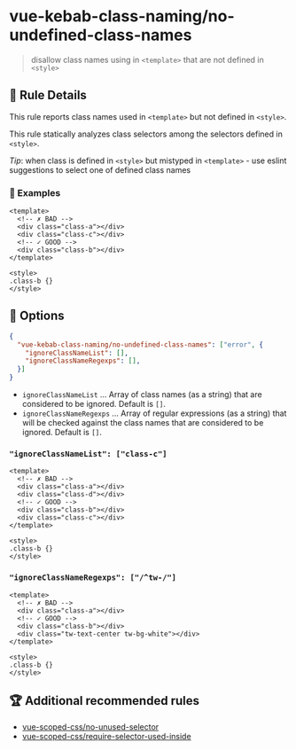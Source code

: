 # vue-kebab-class-naming/no-undefined-class-names

> disallow class names using in `<template>` that are not defined in `<style>`

## :book: Rule Details

This rule reports class names used in `<template>` but not defined in `<style>`.

This rule statically analyzes class selectors among the selectors defined in `<style>`.

_Tip_: when class is defined in `<style>` but mistyped in `<template>` - use eslint suggestions to select one of defined class names

### :eyes: Examples

```vue
<template>
  <!-- ✗ BAD -->
  <div class="class-a"></div>
  <div class="class-c"></div>
  <!-- ✓ GOOD -->
  <div class="class-b"></div>
</template>

<style>
.class-b {}
</style>
```

## :wrench: Options

```json
{
  "vue-kebab-class-naming/no-undefined-class-names": ["error", {
    "ignoreClassNameList": [],
    "ignoreClassNameRegexps": [],
  }]
}
```

- `ignoreClassNameList` ... Array of class names (as a string) that are considered to be ignored. Default is `[]`.
- `ignoreClassNameRegexps` ... Array of regular expressions (as a string) that will be checked against the class names that are considered to be ignored. Default is `[]`.

### `"ignoreClassNameList": ["class-c"]`

```vue
<template>
  <!-- ✗ BAD -->
  <div class="class-a"></div>
  <div class="class-d"></div>
  <!-- ✓ GOOD -->
  <div class="class-b"></div>
  <div class="class-c"></div>
</template>

<style>
.class-b {}
</style>
```

### `"ignoreClassNameRegexps": ["/^tw-/"]`

```vue
<template>
  <!-- ✗ BAD -->
  <div class="class-a"></div>
  <!-- ✓ GOOD -->
  <div class="class-b"></div>
  <div class="tw-text-center tw-bg-white"></div>
</template>

<style>
.class-b {}
</style>
```

## :trophy: Additional recommended  rules

- [vue-scoped-css/no-unused-selector](https://future-architect.github.io/eslint-plugin-vue-scoped-css/rules/no-unused-selector.html)
- [vue-scoped-css/require-selector-used-inside](https://future-architect.github.io/eslint-plugin-vue-scoped-css/rules/require-selector-used-inside.html)
